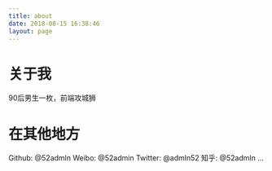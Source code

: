 ```yaml
---
title: about
date: 2018-08-15 16:38:46
layout: page
---
```


# 关于我

90后男生一枚，前端攻城狮


# 在其他地方

Github: @52admln
Weibo: @52admin
Twitter: @admln52
知乎: @52admln
…